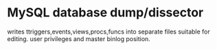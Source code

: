 # MySQL database dump/dissector
writes ttriggers,events,views,procs,funcs into separate files suitable for editing.
user privileges and master binlog position.
